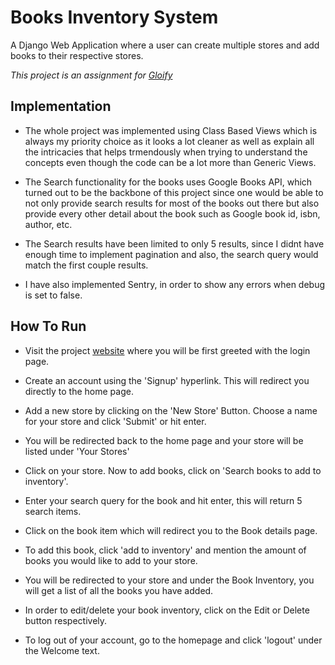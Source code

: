 # Books Inventory System

A Django Web Application where a user can create multiple stores and add books to their respective stores.

*This project is an assignment for [Gloify](https://gloify.com/)*

## Implementation

- The whole project was implemented using Class Based Views which is always my priority choice as it looks a lot cleaner
as well as explain all the intricacies that helps trmendously when trying to understand the concepts even though the code
can be a lot more than Generic Views.

- The Search functionality for the books uses Google Books API, which turned out to be the backbone of this project since 
one would be able to not only provide search results for most of the books out there but also provide every other detail
about the book such as Google book id, isbn, author, etc.

- The Search results have been limited to only 5 results, since I didnt have enough time to implement pagination and also,
the search query would match the first couple results.

- I have also implemented Sentry, in order to show any errors when debug is set to false.

## How To Run 

- Visit the project [website](https://gloifyinventoryproj.herokuapp.com/) where you will be first greeted with the login page.

- Create an account using the 'Signup' hyperlink. This will redirect you directly to the home page.

- Add a new store by clicking on the 'New Store' Button. Choose a name for your store and click 'Submit' or hit enter.

- You will be redirected back to the home page and your store will be listed under 'Your Stores'

- Click on your store. Now to add books, click on 'Search books to add to inventory'.

- Enter your search query for the book and hit enter, this will return 5 search items.

- Click on the book item which will redirect you to the Book details page.

- To add this book, click 'add to inventory' and mention the amount of books you would like to add to your store.

- You will be redirected to your store and under the Book Inventory, you will get a list of all the books you have added.

- In order to edit/delete your book inventory, click on the Edit or Delete button respectively.

- To log out of your account, go to the homepage and click 'logout' under the Welcome text.
